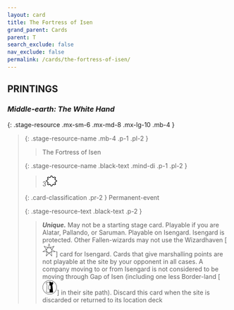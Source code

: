 ```yaml
---
layout: card
title: The Fortress of Isen
grand_parent: Cards
parent: T
search_exclude: false
nav_exclude: false
permalink: /cards/the-fortress-of-isen/
---
```


## PRINTINGS


### _Middle-earth: The White Hand_

{: .stage-resource .mx-sm-6 .mx-md-8 .mx-lg-10 .mb-4 }
> {: .stage-resource-name .mb-4 .p-1 .pl-2 }
> > <div class="card-mp"></div>
> > <div class="card-name">The Fortress of Isen</div>
>
> {: .stage-resource-name .black-text .mind-di .p-1 .pl-2 }
> > 3![](/assets/images/stage-point.svg)
>
> {: .card-classification .pr-2 }
> Permanent-event
>
> {: .stage-resource-text .black-text .p-2 }
> > _**Unique.**_ May not be a starting stage card. Playable if you are Alatar, Pallando, or Saruman. Playable on Isengard. Isengard is protected. Other Fallen-wizards may not use the Wizardhaven \[![](/assets/images/free-haven.svg)] card for Isengard. Cards that give marshalling points are not playable at the site by your opponent in all cases. A company moving to or from Isengard is not considered to be moving through Gap of Isen (including one less Border-land \[![](/assets/images/border-land.svg)] in their site path). Discard this card when the site is discarded or returned to its location deck 
> 
